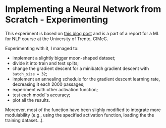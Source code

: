 # Implementing a Neural Network from Scratch - Experimenting

This experiment is based on [this blog post](https://dennybritz.com/posts/wildml/implementing-a-neural-network-from-scratch/) and is a part of a report for a ML for NLP course at the University of Trento, CIMeC.

Experimenting with it, I managed to:
- implement a slightly bigger moon-shaped dataset;
- divide it into train and test splits;
- change the gradient descent for a minibatch gradient descent with `batch_size = 32`;
- implement an annealing schedule for the gradient descent learning rate, decreasing it each 2000 passages;
- experiment with other activation function;
- test each model's accuracy;
- plot all the results.

Moreover, most of the function have been slighly modified to integrate more modulability (e.g., using the specified activation function, loading the the training dataset...).
